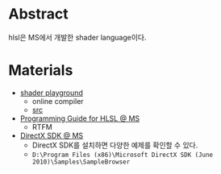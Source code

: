 # Abstract

hlsl은 MS에서 개발한 shader language이다.

# Materials

* [shader playground](http://shader-playground.timjones.io/)
  * online compiler
  * [src](https://github.com/tgjones/shader-playground) 
* [Programming Guide for HLSL @ MS](https://msdn.microsoft.com/en-us/library/windows/desktop/bb509635%28v=vs.85%29.aspx?f=255&MSPPError=-2147217396)
  * RTFM
* [DirectX SDK @ MS](https://www.microsoft.com/en-us/download/details.aspx?id=6812)
  * DirectX SDK를 설치하면 다양한 예제를 확인할 수 있다.
  * `D:\Program Files (x86)\Microsoft DirectX SDK (June 2010)\Samples\SampleBrowser`
